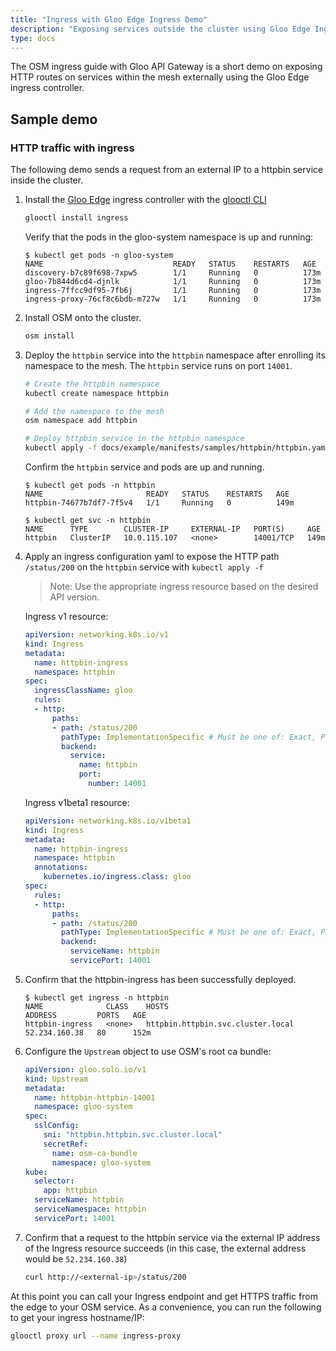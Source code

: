 ```yaml
---
title: "Ingress with Gloo Edge Ingress Demo"
description: "Exposing services outside the cluster using Gloo Edge Ingress Controller"
type: docs
---
```


The OSM ingress guide with Gloo API Gateway is a short demo on exposing HTTP routes on services within the mesh externally using the Gloo Edge ingress controller.

## Sample demo

### HTTP traffic with ingress

The following demo sends a request from an external IP to a httpbin service inside the cluster.

1. Install the [Gloo Edge](https://docs.solo.io/gloo-edge/latest/) ingress controller with the [glooctl CLI](https://docs.solo.io/gloo-edge/latest/installation/preparation/#install-command-line-tool-cli)
    ```bash
    glooctl install ingress
    ```

    Verify that the pods in the gloo-system namespace is up and running:

    ```console
    $ kubectl get pods -n gloo-system
    NAME                             READY   STATUS    RESTARTS   AGE
    discovery-b7c89f698-7xpw5        1/1     Running   0          173m
    gloo-7b844d6cd4-djnlk            1/1     Running   0          173m
    ingress-7ffcc9df95-7fb6j         1/1     Running   0          173m
    ingress-proxy-76cf8c6bdb-m727w   1/1     Running   0          173m
    ```

1. Install OSM onto the cluster.
    ```bash
    osm install
    ```

1. Deploy the `httpbin` service into the `httpbin` namespace after enrolling its namespace to the mesh. The `httpbin` service runs on port `14001`.
    ```bash
    # Create the httpbin namespace
    kubectl create namespace httpbin

    # Add the namespace to the mesh
    osm namespace add httpbin

    # Deploy httpbin service in the httpbin namespace
    kubectl apply -f docs/example/manifests/samples/httpbin/httpbin.yaml -n httpbin
    ```

    Confirm the `httpbin` service and pods are up and running.

    ```console
    $ kubectl get pods -n httpbin
    NAME                       READY   STATUS    RESTARTS   AGE
    httpbin-74677b7df7-7f5v4   1/1     Running   0          149m
    ```

    ```console
    $ kubectl get svc -n httpbin
    NAME      TYPE        CLUSTER-IP     EXTERNAL-IP   PORT(S)     AGE
    httpbin   ClusterIP   10.0.115.107   <none>        14001/TCP   149m
    ```


1. Apply an ingress configuration yaml to expose the HTTP path `/status/200` on the `httpbin` service with `kubectl apply -f`

    > Note: Use the appropriate ingress resource based on the desired API version.

   Ingress v1 resource:
    ```yaml
    apiVersion: networking.k8s.io/v1
    kind: Ingress
    metadata:
      name: httpbin-ingress
      namespace: httpbin
    spec:
      ingressClassName: gloo
      rules:
      - http:
          paths:
          - path: /status/200
            pathType: ImplementationSpecific # Must be one of: Exact, Prefix, ImplementationSpecific
            backend:
              service:
                name: httpbin
                port:
                  number: 14001
    ```

    Ingress v1beta1 resource:
    ```yaml
    apiVersion: networking.k8s.io/v1beta1
    kind: Ingress
    metadata:
      name: httpbin-ingress
      namespace: httpbin
      annotations:
        kubernetes.io/ingress.class: gloo
    spec:
      rules:
      - http:
          paths:
          - path: /status/200
            pathType: ImplementationSpecific # Must be one of: Exact, Prefix, ImplementationSpecific
            backend:
              serviceName: httpbin
              servicePort: 14001
    ```


1. Confirm that the httpbin-ingress has been successfully deployed.

    ```console
    $ kubectl get ingress -n httpbin
    NAME              CLASS    HOSTS                               ADDRESS         PORTS   AGE
    httpbin-ingress   <none>   httpbin.httpbin.svc.cluster.local   52.234.160.38   80      152m
    ```

1. Configure the `Upstream` object to use OSM's root ca bundle:

    ```yaml
    apiVersion: gloo.solo.io/v1
    kind: Upstream
    metadata:
      name: httpbin-httpbin-14001
      namespace: gloo-system
    spec:
      sslConfig:
        sni: "httpbin.httpbin.svc.cluster.local"
        secretRef:
          name: osm-ca-bundle
          namespace: gloo-system
    kube:
      selector:
        app: httpbin
      serviceName: httpbin
      serviceNamespace: httpbin
      servicePort: 14001
    ```

1. Confirm that a request to the httpbin service via the external IP address of the Ingress resource succeeds (in this case, the external address would be `52.234.160.38`)

    ```bash
    curl http://<external-ip>/status/200
    ```

At this point you can call your Ingress endpoint and get HTTPS traffic from the edge to your OSM service. As a convenience, you can run the following to get your ingress hostname/IP:

```bash
glooctl proxy url --name ingress-proxy
```
